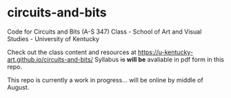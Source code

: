 # circuits-and-bits
Code for Circuits and Bits (A-S 347) Class - School of Art and Visual Studies - University of Kentucky

Check out the class content and resources at https://u-kentucky-art.github.io/circuits-and-bits/ 
Syllabus ~~is~~ **will be** avaliable in pdf form in this repo. 

This repo is currently a work in progress... will be online by middle of August. 
